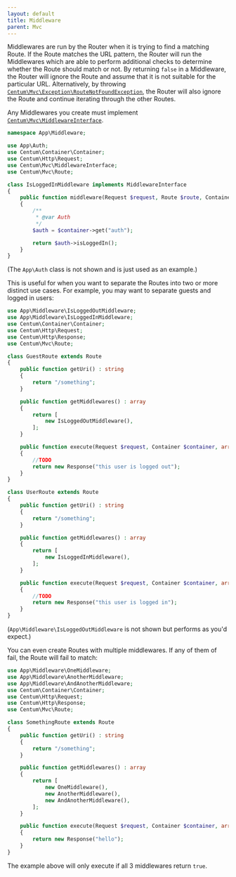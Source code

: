 ```yaml
---
layout: default
title: Middleware
parent: Mvc
---
```




Middlewares are run by the Router when it is trying to find a matching Route.
If the Route matches the URL pattern, the Router will run the Middlewares which are able to perform additional checks to determine whether the Route should match or not.
By returning `false` in a Middleware, the Router will ignore the Route and assume that it is not suitable for the particular URL.
Alternatively, by throwing [`Centum\Mvc\Exception\RouteNotFoundException`](https://github.com/SidRoberts/centum/blob/development/src/Mvc/Exception/RouteNotFoundException.php), the Router will also ignore the Route and continue iterating through the other Routes.

Any Middlewares you create must implement [`Centum\Mvc\MiddlewareInterface`](https://github.com/SidRoberts/centum/blob/development/src/Mvc/MiddlewareInterface.php).

```php
namespace App\Middleware;

use App\Auth;
use Centum\Container\Container;
use Centum\Http\Request;
use Centum\Mvc\MiddlewareInterface;
use Centum\Mvc\Route;

class IsLoggedInMiddleware implements MiddlewareInterface
{
    public function middleware(Request $request, Route $route, Container $container) : bool
    {
        /**
         * @var Auth
         */
        $auth = $container->get("auth");

        return $auth->isLoggedIn();
    }
}
```

(The `App\Auth` class is not shown and is just used as an example.)

This is useful for when you want to separate the Routes into two or more distinct use cases.
For example, you may want to separate guests and logged in users:

```php
use App\Middleware\IsLoggedOutMiddleware;
use App\Middleware\IsLoggedInMiddleware;
use Centum\Container\Container;
use Centum\Http\Request;
use Centum\Http\Response;
use Centum\Mvc\Route;

class GuestRoute extends Route
{
    public function getUri() : string
    {
        return "/something";
    }

    public function getMiddlewares() : array
    {
        return [
            new IsLoggedOutMiddleware(),
        ];
    }

    public function execute(Request $request, Container $container, array $params) : Response
    {
        //TODO
        return new Response("this user is logged out");
    }
}

class UserRoute extends Route
{
    public function getUri() : string
    {
        return "/something";
    }

    public function getMiddlewares() : array
    {
        return [
            new IsLoggedInMiddleware(),
        ];
    }

    public function execute(Request $request, Container $container, array $params) : Response
    {
        //TODO
        return new Response("this user is logged in");
    }
}
```

(`App\Middleware\IsLoggedOutMiddleware` is not shown but performs as you'd expect.)

You can even create Routes with multiple middlewares.
If any of them of fail, the Route will fail to match:

```php
use App\Middleware\OneMiddleware;
use App\Middleware\AnotherMiddleware;
use App\Middleware\AndAnotherMiddleware;
use Centum\Container\Container;
use Centum\Http\Request;
use Centum\Http\Response;
use Centum\Mvc\Route;

class SomethingRoute extends Route
{
    public function getUri() : string
    {
        return "/something";
    }

    public function getMiddlewares() : array
    {
        return [
            new OneMiddleware(),
            new AnotherMiddleware(),
            new AndAnotherMiddleware(),
        ];
    }

    public function execute(Request $request, Container $container, array $params) : Response
    {
        return new Response("hello");
    }
}
```

The example above will only execute if all 3 middlewares return `true`.
